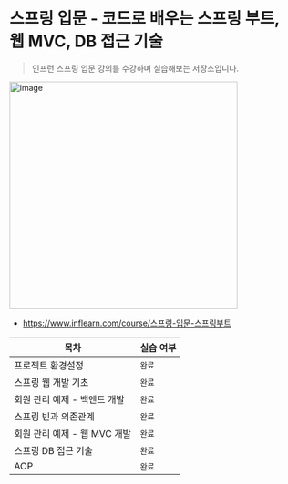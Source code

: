 # 스프링 입문 - 코드로 배우는 스프링 부트, 웹 MVC, DB 접근 기술
> 인프런 스프링 입문 강의를 수강하며 실습해보는 저장소입니다.

<img width="400" alt="image" src="https://user-images.githubusercontent.com/46523628/177958567-097331c6-0654-4231-9586-91b1d41db26d.png">

* https://www.inflearn.com/course/스프링-입문-스프링부트

| 목차 | 실습 여부 |
| --- | --- |
| 프로젝트 환경설정 | `완료` |
| 스프링 웹 개발 기초 | `완료` |
| 회원 관리 예제 - 백엔드 개발 | `완료` |
| 스프링 빈과 의존관계 | `완료` |
| 회원 관리 예제 - 웹 MVC 개발 | `완료` |
| 스프링 DB 접근 기술 | `완료` |
| AOP | `완료` |
